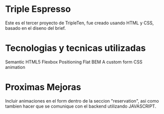 # Triple Espresso

Este es el tercer proyecto de TripleTen, fue creado usando HTML y CSS, basado en el diseno del brief.

# Tecnologias y tecnicas utilizadas

Semantic HTML5
Flexbox
Positioning
Flat BEM
A custom form
CSS animation

# Proximas Mejoras

Incluir animaciones en el form dentro de la seccion "reservation", asi como tambien hacer que se comunique con el backend utilizando JAVASCRIPT.
